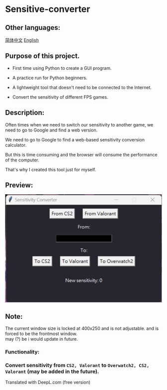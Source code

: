 # Sensitive-converter

## Other languages:
[简体中文](/README_CN.md) [English](/README_EN.md)
  
## Purpose of this project.

- First time using Python to create a GUI program.

- A practice run for Python beginners.

- A lightweight tool that doesn't need to be connected to the Internet.

- Convert the sensitivity of different FPS games.

## Description:
Often times when we need to switch our sensitivity to another game, we need to go to Google and find a web version.  
  
We need to go to Google to find a web-based sensitivity conversion calculator.  
  
But this is time consuming and the browser will consume the performance of the computer.  
  
That's why I created this tool just for myself.  

## Preview:

![Sample](/src/screenshot.png)

## Note:

The current window size is locked at 400x250 and is not adjustable.
and is forced to be the frontmost window.  
may (?) be i would update in future.

### Functionality:
### Convert sensitivity from `CS2, Valorant` to `Overwatch2, CS2, Valorant` (may be added in the future).

Translated with DeepL.com (free version)
